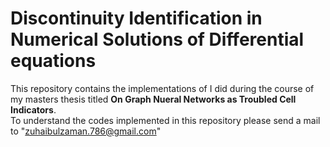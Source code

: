 # Discontinuity Identification in Numerical Solutions of Differential equations
This repository contains the implementations of I did during the course of my masters thesis titled __On Graph Nueral Networks as Troubled Cell Indicators__. <br>
To understand the codes implemented in this repository please send a mail to "zuhaibulzaman.786@gmail.com"